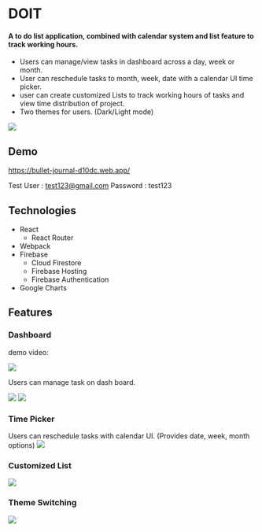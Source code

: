 # DOIT
#### A to do list application, combined with calendar system and list feature to track working hours.
- Users can manage/view tasks in dashboard across a day, week or month.
- User can reschedule tasks to month, week, date with a calendar UI time picker.
- user can create customized Lists to track working hours of tasks and view time distribution of project.
- Two themes for users. (Dark/Light mode)

![](https://i.imgur.com/p0zRHWF.png)
## Demo
https://bullet-journal-d10dc.web.app/

Test User : test123@gmail.com
Password : test123


## Technologies
* React
  * React Router
* Webpack
* Firebase
  * Cloud Firestore
  * Firebase Hosting
  * Firebase Authentication
* Google Charts

## Features
### Dashboard



demo video:

![](https://github.com/g010329/DOIT_React/blob/master/demo_add_task.gif)

Users can manage task on dash board. 

![](https://i.imgur.com/2BtQV5M.png)
![](https://i.imgur.com/yE0mexk.png)
### Time Picker
Users can reschedule tasks with calendar UI.
(Provides date, week, month options)
![](https://i.imgur.com/5zZA3rN.png)
### Customized List
![](https://i.imgur.com/t6IQtus.png)
### Theme Switching
![](https://i.imgur.com/XQGsOH8.png)


